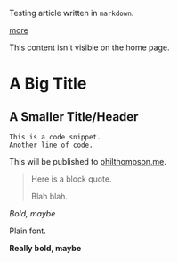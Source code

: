 
[//]: # (gen-meta-start)

[//]: # (gen-title: Testing Markdown)

[//]: # (gen-title-url: Testing-Markdown)

[//]: # (gen-keywords: testing, markdown, blog, static site)

[//]: # (gen-description: A blog written in markdown and compiled to a static blog page)

[//]: # (gen-meta-end)

Testing article written in `markdown`.

[more](more://)

This content isn't visible on the home page.

A Big Title
===========

A Smaller Title/Header
----------------------

	This is a code snippet.
	Another line of code.

This will be published to [philthompson.me]("https://philthompson.me").

> Here is a block quote.
>
> Blah blah.

*Bold, maybe*

Plain font.

**Really bold, maybe**

